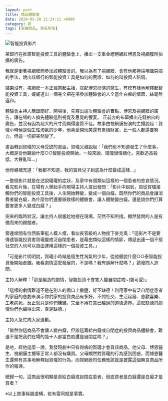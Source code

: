 ```yaml
---
layout: post
title: 商品體驗會
date: 2020-05-20 21:24:11 +0000
category: 評
tags: [金融商品, 意有所指]
---
```

![智能投資影片](http://doltegg.github.io/blog/assets/images/2020/robo1.png)<br />

某銀行在推廣智能投資工具的體驗會上，播出一支重金禮聘網紅博恩及視網膜所拍攝的廣告。

我就是衝著視網膜而參加該體驗會的。我以為有了視網膜，會有他那極端嘲諷惡搞的手法，說出該銀行的智能投資工具是如何的荒謬、如何的叫投資人賠錢。

<!--more-->


結果沒有，視網膜一本正經當起主播，搭配博恩扮演的醫生，有模有樣地解釋起智能投資工具，娓娓道出一個完全把在場參加體驗會的人全當作白痴的情節，絲毫無違和。

體驗會主持人簡單問好、開場後，先釋出這次體驗會的賣點，博恩及視網膜的廣告，讓在場的人搶先體驗這則視覺及思覺的饗宴。
正前方的布幕播出花錢拍出的廣告，並沒有因為超大的尺寸而顯得畫質不佳。故事由視網膜扮演的主播說起：賀瓏小時候是個生性淘氣的少年，他喜愛開玩笑還有累積財富，比一般人都還要努力，但這一切卻突然變了。

畫面轉到賀瓏的父母受訪的畫面，賀瓏父親說起：「我們也不知道發生了什麼事，大概是從他聽說什麼○○智能投資開始，一般來說，瓏瓏很情緒化，喜歡追高殺低，大聲亂叫…」

他母親補充道：「我都不知道，我的寶貝兒子到底為什麼變成這樣…」


一整個影片就是在述說瓏瓏的症狀，及家中有個類似這樣的一個患者的悲哀情況。
看完影片後，在場有人舉起手向現場主持人提出發問：「影片中說到，自從賀瓏接觸你們的智能投資工具後，人生開始轉變，變成一個白癡。既然你們的商品會讓消費者變白癡，為什麼你們還要辦致樣的體驗會，讓人體驗變白癡。還是說你們打算要害更多人變成白癡？」

突來的臨時狀況，讓主持人很尷尬地楞在現場，茫然不知所措。顯然發問的人是有備而來的踢館者。

旁邊席間有位西裝筆挺人模人樣，看似長官級的人物接下麥克風：「這影片不是要傳達智能投資害賀瓏變成泛自閉患者，是藉由類似這樣的情節，傳遞出連一個不擅社交的人也可以自由運用這樣的一個投資工具。」

「可是影片明明說，賀瓏小時候是個生性淘氣的少年，從他聽說什麼○○泰智能投資後開始走鐘。我看劇情這麼發展的，不是嗎？我有誤解什麼嗎？」該發問人追問。

主持人解釋：「那是編造的劇情，智能投資不會害人變自閉症啦~(裝可愛)」

「這樣的劇情難道不是在別人的傷口上撒鹽，好不缺德！利用家中有泛自閉症患者的家庭的悲劇來演示你們家的投資商品有多好，不問社交、生活起居、悲歡喜樂、生老病死，反正就只是你們賺錢，完全不用在意已越過的道德邊界。這麼缺德的劇情你們也編得出來，真是缺德。」

主持人急忙向大家道歉。

「雖然你這商品不會讓人變白癡，但辦這賣給白癡或自閉症的投資商品體驗會，難道不是把我們在場的幾十人都當白痴還是自閉症嗎？」

是吔，經他這麼一說，我發現劇中只有得病的賀瓏才會買該商品，他父母、博恩醫生、視網膜主播等正常人都沒有購買。父母顯然對賀瓏的行為感到困惑，而博恩醫生還煞有其事地解釋起賀瓏的行為，而視網膜的任務應該就是披露這個無良商品所作的報導。

總歸一句，這商品很明顯是賣給白癡或自閉症患者，倒底買者是白癡還是白癡才是買者？

※以上故事純屬虛構，若有雷同就是事實。
